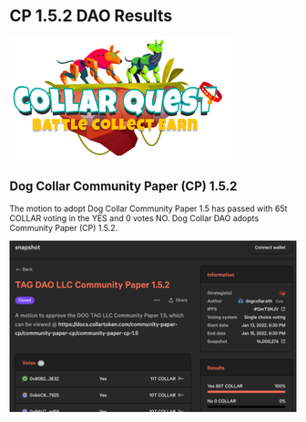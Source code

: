 # CP 1.5.2 DAO Results

![CollarQuest a Metaverse Play2Earn Ecosystem](../../../.gitbook/assets/CollarQuest-SM.png)

## Dog Collar Community Paper (CP) 1.5.2

The motion to adopt Dog Collar Community Paper 1.5 has passed with 65t COLLAR voting in the YES and 0 votes NO.  Dog Collar DAO adopts Community Paper (CP) 1.5.2.

![](<../../../.gitbook/assets/Screen Shot 2022-02-09 at 9.22.51 AM.png>)
